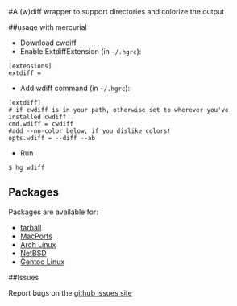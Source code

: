 #A (w)diff wrapper to support directories and colorize the output

##usage with mercurial

* Download cwdiff
* Enable ExtdiffExtension (in `~/.hgrc`):
```
[extensions]
extdiff =
```
* Add wdiff command (in `~/.hgrc`):
```
[extdiff]
# if cwdiff is in your path, otherwise set to wherever you've installed cwdiff
cmd.wdiff = cwdiff
#add --no-color below, if you dislike colors!
opts.wdiff = --diff --ab
```
* Run
```
$ hg wdiff
```

## Packages

Packages are available for:
* [tarball](https://github.com/junghans/cwdiff/releases)
* [MacPorts](http://www.macports.org/ports.php?by=name&substr=cwdiff)
* [Arch Linux](https://aur.archlinux.org/packages/cwdiff)
* [NetBSD](http://cvsweb.netbsd.org/bsdweb.cgi/pkgsrc/textproc/cwdiff/)
* [Gentoo Linux](http://packages.gentoo.org/package/dev-util/cwdiff)

##Issues

Report bugs on the [github issues site](https://github.com/junghans/cwdiff/issues)

